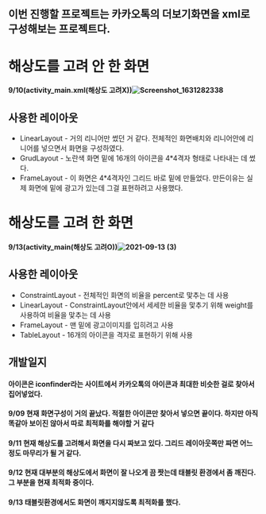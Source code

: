 ## 이번 진행할 프로젝트는 카카오톡의 더보기화면을 xml로 구성해보는 프로젝트다.  
# 해상도를 고려 안 한 화면 
#### 9/10(activity_main.xml(해상도 고려X))![Screenshot_1631282338](https://user-images.githubusercontent.com/76093968/132866813-c3e662f7-4cdb-4226-9e49-61b04cbc1732.png)
## 사용한 레이아웃
- LinearLayout - 거의 리니어만 썼던 거 같다. 전체적인 화면배치와 리니어안에 리니어를 넣으면서 화면을 구성하였다.
- GrudLayout - 노란색 화면 밑에 16개의 아이콘을 4*4격자 형태로 나타내는 데 썼다. 
- FrameLayout - 이 화면은 4*4격자인 그리드 바로 밑에 만들었다. 만든이유는 실제 화면에 밑에 광고가 있는데 그걸 표현하려고 사용했다.  
 
# 해상도를 고려 한 화면
#### 9/13(activity_main(해상도 고려O))![2021-09-13 (3)](https://user-images.githubusercontent.com/76093968/133098531-c30599c6-31b1-46c6-a344-4e8247a9aff9.png)
## 사용한 레이아웃 
- ConstraintLayout - 전체적인 화면의 비율을 percent로 맟추는 데 사용
- LinearLayout - ConstraintLayout안에서 세세한 비율을 맟추기 위해 weight를 사용하여 비율을 맟추는 데 사용
- FrameLayout - 맨 밑에 광고이미지를 입히려고 사용
- TableLayout - 16개의 아이콘을 격자로 표현하기 위해 사용

## 개발일지
#### 아이콘은 iconfinder라는 사이트에서 카카오톡의 아이콘과 최대한 비슷한 걸로 찾아서 집어넣었다.
#### 9/09 현재 화면구성이 거의 끝났다. 적절한 아이콘만 찾아서 넣으면 끝이다. 하지만 아직 똑같아 보이진 않아서 따로 최적화를 해야할 거 같다
#### 9/11 현재 해상도를 고려해서 화면을 다시 짜보고 있다. 그리드 레이아웃쪽만 짜면 어느정도 마무리가 될 거 같다.  
#### 9/12 현재 대부분의 해상도에서 화면이 잘 나오게 끔 짯는데 태블릿 환경에서 좀 깨진다. 그 부분을 현재 최적화 중이다.
#### 9/13 태블릿환경에서도 화면이 깨지지않도록 최적화를 했다.
 
